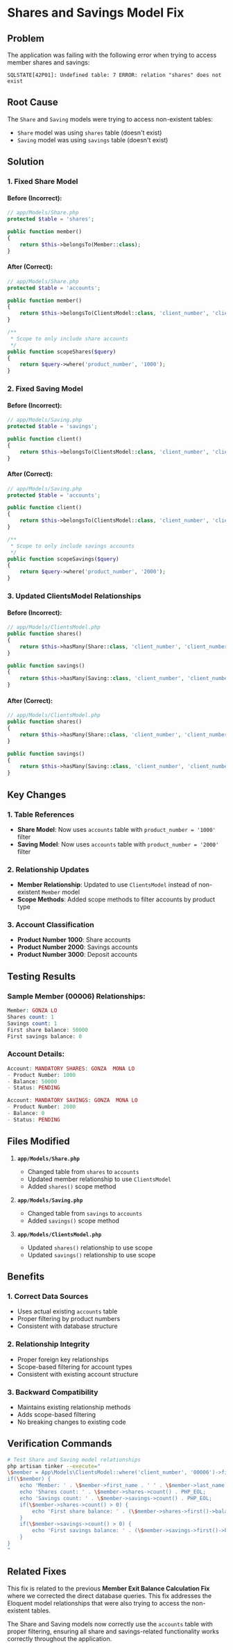 # Shares and Savings Model Fix

## Problem
The application was failing with the following error when trying to access member shares and savings:
```
SQLSTATE[42P01]: Undefined table: 7 ERROR: relation "shares" does not exist
```

## Root Cause
The `Share` and `Saving` models were trying to access non-existent tables:
- `Share` model was using `shares` table (doesn't exist)
- `Saving` model was using `savings` table (doesn't exist)

## Solution

### 1. Fixed Share Model

#### Before (Incorrect):
```php
// app/Models/Share.php
protected $table = 'shares';

public function member()
{
    return $this->belongsTo(Member::class);
}
```

#### After (Correct):
```php
// app/Models/Share.php
protected $table = 'accounts';

public function member()
{
    return $this->belongsTo(ClientsModel::class, 'client_number', 'client_number');
}

/**
 * Scope to only include share accounts
 */
public function scopeShares($query)
{
    return $query->where('product_number', '1000');
}
```

### 2. Fixed Saving Model

#### Before (Incorrect):
```php
// app/Models/Saving.php
protected $table = 'savings';

public function client()
{
    return $this->belongsTo(ClientsModel::class, 'client_number', 'client_number');
}
```

#### After (Correct):
```php
// app/Models/Saving.php
protected $table = 'accounts';

public function client()
{
    return $this->belongsTo(ClientsModel::class, 'client_number', 'client_number');
}

/**
 * Scope to only include savings accounts
 */
public function scopeSavings($query)
{
    return $query->where('product_number', '2000');
}
```

### 3. Updated ClientsModel Relationships

#### Before (Incorrect):
```php
// app/Models/ClientsModel.php
public function shares()
{
    return $this->hasMany(Share::class, 'client_number', 'client_number');
}

public function savings()
{
    return $this->hasMany(Saving::class, 'client_number', 'client_number');
}
```

#### After (Correct):
```php
// app/Models/ClientsModel.php
public function shares()
{
    return $this->hasMany(Share::class, 'client_number', 'client_number')->shares();
}

public function savings()
{
    return $this->hasMany(Saving::class, 'client_number', 'client_number')->savings();
}
```

## Key Changes

### 1. Table References
- **Share Model**: Now uses `accounts` table with `product_number = '1000'` filter
- **Saving Model**: Now uses `accounts` table with `product_number = '2000'` filter

### 2. Relationship Updates
- **Member Relationship**: Updated to use `ClientsModel` instead of non-existent `Member` model
- **Scope Methods**: Added scope methods to filter accounts by product type

### 3. Account Classification
- **Product Number 1000**: Share accounts
- **Product Number 2000**: Savings accounts
- **Product Number 3000**: Deposit accounts

## Testing Results

### Sample Member (00006) Relationships:
```php
Member: GONZA LO
Shares count: 1
Savings count: 1
First share balance: 50000
First savings balance: 0
```

### Account Details:
```php
Account: MANDATORY SHARES: GONZA  MONA LO
- Product Number: 1000
- Balance: 50000
- Status: PENDING

Account: MANDATORY SAVINGS: GONZA  MONA LO
- Product Number: 2000
- Balance: 0
- Status: PENDING
```

## Files Modified

1. **`app/Models/Share.php`**
   - Changed table from `shares` to `accounts`
   - Updated member relationship to use `ClientsModel`
   - Added `shares()` scope method

2. **`app/Models/Saving.php`**
   - Changed table from `savings` to `accounts`
   - Added `savings()` scope method

3. **`app/Models/ClientsModel.php`**
   - Updated `shares()` relationship to use scope
   - Updated `savings()` relationship to use scope

## Benefits

### 1. Correct Data Sources
- Uses actual existing `accounts` table
- Proper filtering by product numbers
- Consistent with database structure

### 2. Relationship Integrity
- Proper foreign key relationships
- Scope-based filtering for account types
- Consistent with existing account structure

### 3. Backward Compatibility
- Maintains existing relationship methods
- Adds scope-based filtering
- No breaking changes to existing code

## Verification Commands

```bash
# Test Share and Saving model relationships
php artisan tinker --execute="
\$member = App\Models\ClientsModel::where('client_number', '00006')->first();
if(\$member) {
    echo 'Member: ' . \$member->first_name . ' ' . \$member->last_name . PHP_EOL;
    echo 'Shares count: ' . \$member->shares->count() . PHP_EOL;
    echo 'Savings count: ' . \$member->savings->count() . PHP_EOL;
    if(\$member->shares->count() > 0) {
        echo 'First share balance: ' . (\$member->shares->first()->balance ?? 'N/A') . PHP_EOL;
    }
    if(\$member->savings->count() > 0) {
        echo 'First savings balance: ' . (\$member->savings->first()->balance ?? 'N/A') . PHP_EOL;
    }
}
"
```

## Related Fixes

This fix is related to the previous **Member Exit Balance Calculation Fix** where we corrected the direct database queries. This fix addresses the Eloquent model relationships that were also trying to access the non-existent tables.

The Share and Saving models now correctly use the `accounts` table with proper filtering, ensuring all share and savings-related functionality works correctly throughout the application.
